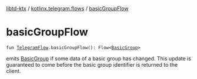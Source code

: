 [libtd-ktx](../index.md) / [kotlinx.telegram.flows](index.md) / [basicGroupFlow](./basic-group-flow.md)

# basicGroupFlow

`fun `[`TelegramFlow`](../kotlinx.telegram.core/-telegram-flow/index.md)`.basicGroupFlow(): Flow<`[`BasicGroup`](https://tdlibx.github.io/td/docs/org/drinkless/td/libcore/telegram/TdApi/BasicGroup.html)`>`

emits [BasicGroup](https://tdlibx.github.io/td/docs/org/drinkless/td/libcore/telegram/TdApi/BasicGroup.html) if some data of a basic group has changed. This update is guaranteed to come
before the basic group identifier is returned to the client.

